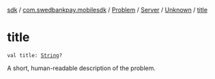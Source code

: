 [sdk](../../../../index.md) / [com.swedbankpay.mobilesdk](../../../index.md) / [Problem](../../index.md) / [Server](../index.md) / [Unknown](index.md) / [title](./title.md)

# title

`val title: `[`String`](https://kotlinlang.org/api/latest/jvm/stdlib/kotlin/-string/index.html)`?`

A short, human-readable description of the problem.

